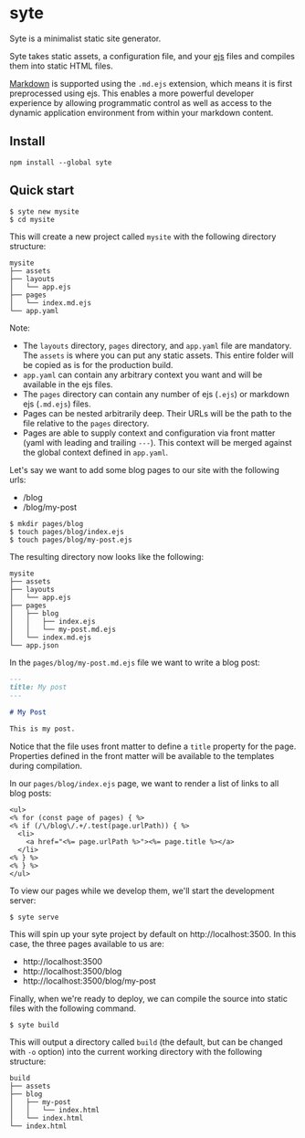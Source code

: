 # syte

Syte is a minimalist static site generator.

Syte takes static assets, a configuration file, and your [ejs](https://ejs.co) files and compiles them into static HTML files.

[Markdown](https://www.markdownguide.org) is supported using the `.md.ejs` extension, which means it is first preprocessed using ejs. This enables a more powerful developer experience by allowing programmatic control as well as access to the dynamic application environment from within your markdown content.

## Install

```
npm install --global syte
```

## Quick start

```
$ syte new mysite
$ cd mysite
```

This will create a new project called `mysite` with the following directory structure:

```
mysite
├── assets
├── layouts
│   └── app.ejs
├── pages
│   └── index.md.ejs
└── app.yaml
```

Note:

* The `layouts` directory, `pages` directory, and `app.yaml` file are mandatory. The `assets` is where you can put any static assets. This entire folder will be copied as is for the production build.
* `app.yaml` can contain any arbitrary context you want and will be available in the ejs files.
* The `pages` directory can contain any number of ejs (`.ejs`) or markdown ejs (`.md.ejs`) files.
* Pages can be nested arbitrarily deep. Their URLs will be the path to the file relative to the `pages` directory.
* Pages are able to supply context and configuration via front matter (yaml with leading and trailing `---`). This context will be merged against the global context defined in `app.yaml`.

Let's say we want to add some blog pages to our site with the following urls:

* /blog
* /blog/my-post

```
$ mkdir pages/blog
$ touch pages/blog/index.ejs
$ touch pages/blog/my-post.ejs
```

The resulting directory now looks like the following:

```
mysite
├── assets
├── layouts
│   └── app.ejs
├── pages
│   ├── blog
│   │   ├── index.ejs
│   │   └── my-post.md.ejs
│   └── index.md.ejs
└── app.json
```

In the `pages/blog/my-post.md.ejs` file we want to write a blog post:

```md
---
title: My post
---

# My Post

This is my post.
```

Notice that the file uses front matter to define a `title` property for the page. Properties defined in the front matter will be available to the templates during compilation.

In our `pages/blog/index.ejs` page, we want to render a list of links to all blog posts:

```ejs
<ul>
<% for (const page of pages) { %>
<% if (/\/blog\/.+/.test(page.urlPath)) { %>
  <li>
    <a href="<%= page.urlPath %>"><%= page.title %></a>
  </li>
<% } %>
<% } %>
</ul>
```

To view our pages while we develop them, we'll start the development server:

```
$ syte serve
```

This will spin up your syte project by default on http://localhost:3500. In this case, the three pages available to us are:

* http://localhost:3500
* http://localhost:3500/blog
* http://localhost:3500/blog/my-post

Finally, when we're ready to deploy, we can compile the source into static files with the following command.

```
$ syte build
```

This will output a directory called `build` (the default, but can be changed with `-o` option) into the current working directory with the following structure:

```
build
├── assets
├── blog
│   ├── my-post
│   │   └── index.html
│   └── index.html
└── index.html
```
